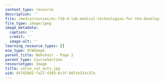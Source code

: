 ```yaml
---
content_type: resource
description: ''
file: /media/courses/ec-710-d-lab-medical-technologies-for-the-developing-world-spring-2010/84742882fa274393bc3fb87cb324c37a_valve_cut_outs.jpg
file_type: image/jpeg
image_metadata:
  caption: ''
  credit: ''
  image-alt: ''
learning_resource_types: []
ocw_type: OCWImage
parent_title: Nebshair - Page 2
parent_type: CourseSection
resourcetype: Image
title: valve_cut_outs.jpg
uid: 84742882-fa27-4393-bc3f-b87cb324c37a
---
```

